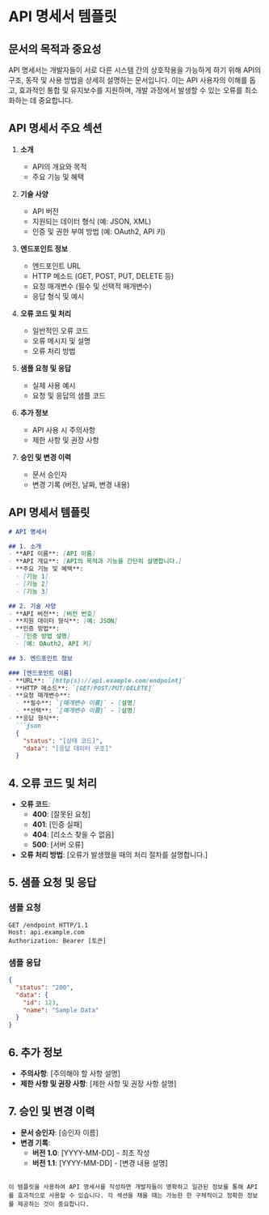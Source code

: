 # API 명세서 템플릿

## 문서의 목적과 중요성
API 명세서는 개발자들이 서로 다른 시스템 간의 상호작용을 가능하게 하기 위해 API의 구조, 동작 및 사용 방법을 상세히 설명하는 문서입니다. 이는 API 사용자의 이해를 돕고, 효과적인 통합 및 유지보수를 지원하며, 개발 과정에서 발생할 수 있는 오류를 최소화하는 데 중요합니다.

## API 명세서 주요 섹션

1. **소개**
   - API의 개요와 목적
   - 주요 기능 및 혜택

2. **기술 사양**
   - API 버전
   - 지원되는 데이터 형식 (예: JSON, XML)
   - 인증 및 권한 부여 방법 (예: OAuth2, API 키)

3. **엔드포인트 정보**
   - 엔드포인트 URL
   - HTTP 메소드 (GET, POST, PUT, DELETE 등)
   - 요청 매개변수 (필수 및 선택적 매개변수)
   - 응답 형식 및 예시

4. **오류 코드 및 처리**
   - 일반적인 오류 코드
   - 오류 메시지 및 설명
   - 오류 처리 방법

5. **샘플 요청 및 응답**
   - 실제 사용 예시
   - 요청 및 응답의 샘플 코드

6. **추가 정보**
   - API 사용 시 주의사항
   - 제한 사항 및 권장 사항

7. **승인 및 변경 이력**
   - 문서 승인자
   - 변경 기록 (버전, 날짜, 변경 내용)

## API 명세서 템플릿

```markdown
# API 명세서

## 1. 소개
- **API 이름**: [API 이름]
- **API 개요**: [API의 목적과 기능을 간단히 설명합니다.]
- **주요 기능 및 혜택**: 
  - [기능 1]
  - [기능 2]
  - [기능 3]

## 2. 기술 사양
- **API 버전**: [버전 번호]
- **지원 데이터 형식**: [예: JSON]
- **인증 방법**: 
  - [인증 방법 설명]
  - [예: OAuth2, API 키]

## 3. 엔드포인트 정보

### [엔드포인트 이름]
- **URL**: `[http(s)://api.example.com/endpoint]`
- **HTTP 메소드**: `[GET/POST/PUT/DELETE]`
- **요청 매개변수**:
  - **필수**: `[매개변수 이름]` - [설명]
  - **선택**: `[매개변수 이름]` - [설명]
- **응답 형식**:
  ```json
  {
    "status": "[상태 코드]",
    "data": "[응답 데이터 구조]"
  }
  ```

## 4. 오류 코드 및 처리
- **오류 코드**:
  - **400**: [잘못된 요청]
  - **401**: [인증 실패]
  - **404**: [리소스 찾을 수 없음]
  - **500**: [서버 오류]
- **오류 처리 방법**: [오류가 발생했을 때의 처리 절차를 설명합니다.]

## 5. 샘플 요청 및 응답

### 샘플 요청
```http
GET /endpoint HTTP/1.1
Host: api.example.com
Authorization: Bearer [토큰]
```

### 샘플 응답
```json
{
  "status": "200",
  "data": {
    "id": 123,
    "name": "Sample Data"
  }
}
```

## 6. 추가 정보
- **주의사항**: [주의해야 할 사항 설명]
- **제한 사항 및 권장 사항**: [제한 사항 및 권장 사항 설명]

## 7. 승인 및 변경 이력
- **문서 승인자**: [승인자 이름]
- **변경 기록**:
  - **버전 1.0**: [YYYY-MM-DD] - 최초 작성
  - **버전 1.1**: [YYYY-MM-DD] - [변경 내용 설명]
```

이 템플릿을 사용하여 API 명세서를 작성하면 개발자들이 명확하고 일관된 정보를 통해 API를 효과적으로 사용할 수 있습니다. 각 섹션을 채울 때는 가능한 한 구체적이고 정확한 정보를 제공하는 것이 중요합니다.